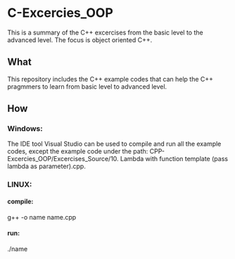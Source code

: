 # C-Excercies_OOP
This is a summary of the C++ excercises from the basic level to the advanced level. The focus is object oriented C++.

## What
This repository includes the C++ example codes that can help the C++ pragmmers to learn from basic level to advanced level. 

## How 
### Windows:
The IDE tool Visual Studio can be used to compile and run all the example codes, except the example code under the path: CPP-Excercies_OOP/Excercises_Source/10. Lambda with function template (pass lambda as parameter).cpp. 

### LINUX: 
#### compile:
g++ -o name name.cpp
#### run:
./name


